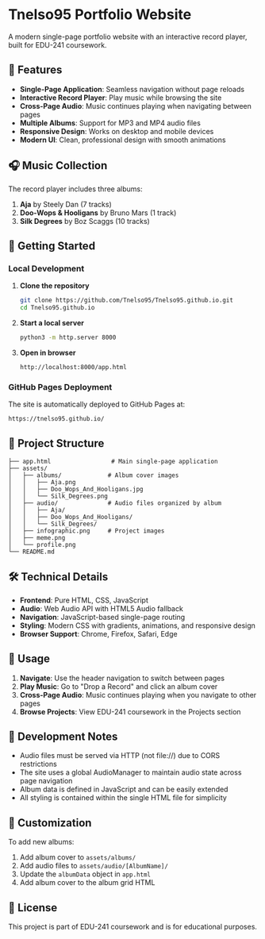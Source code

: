 # Tnelso95 Portfolio Website

A modern single-page portfolio website with an interactive record player, built for EDU-241 coursework.

## 🎵 Features

- **Single-Page Application**: Seamless navigation without page reloads
- **Interactive Record Player**: Play music while browsing the site
- **Cross-Page Audio**: Music continues playing when navigating between pages
- **Multiple Albums**: Support for MP3 and MP4 audio files
- **Responsive Design**: Works on desktop and mobile devices
- **Modern UI**: Clean, professional design with smooth animations

## 🎧 Music Collection

The record player includes three albums:

1. **Aja** by Steely Dan (7 tracks)
2. **Doo-Wops & Hooligans** by Bruno Mars (1 track)
3. **Silk Degrees** by Boz Scaggs (10 tracks)

## 🚀 Getting Started

### Local Development

1. **Clone the repository**
   ```bash
   git clone https://github.com/Tnelso95/Tnelso95.github.io.git
   cd Tnelso95.github.io
   ```

2. **Start a local server**
   ```bash
   python3 -m http.server 8000
   ```

3. **Open in browser**
   ```
   http://localhost:8000/app.html
   ```

### GitHub Pages Deployment

The site is automatically deployed to GitHub Pages at:
```
https://tnelso95.github.io/
```

## 📁 Project Structure

```
├── app.html                 # Main single-page application
├── assets/
│   ├── albums/             # Album cover images
│   │   ├── Aja.png
│   │   ├── Doo_Wops_And_Hooligans.jpg
│   │   └── Silk_Degrees.png
│   ├── audio/              # Audio files organized by album
│   │   ├── Aja/
│   │   ├── Doo_Wops_And_Hooligans/
│   │   └── Silk_Degrees/
│   ├── infographic.png     # Project images
│   ├── meme.png
│   └── profile.png
└── README.md
```

## 🛠️ Technical Details

- **Frontend**: Pure HTML, CSS, JavaScript
- **Audio**: Web Audio API with HTML5 Audio fallback
- **Navigation**: JavaScript-based single-page routing
- **Styling**: Modern CSS with gradients, animations, and responsive design
- **Browser Support**: Chrome, Firefox, Safari, Edge

## 🎯 Usage

1. **Navigate**: Use the header navigation to switch between pages
2. **Play Music**: Go to "Drop a Record" and click an album cover
3. **Cross-Page Audio**: Music continues playing when you navigate to other pages
4. **Browse Projects**: View EDU-241 coursework in the Projects section

## 📝 Development Notes

- Audio files must be served via HTTP (not file://) due to CORS restrictions
- The site uses a global AudioManager to maintain audio state across page navigation
- Album data is defined in JavaScript and can be easily extended
- All styling is contained within the single HTML file for simplicity

## 🔧 Customization

To add new albums:

1. Add album cover to `assets/albums/`
2. Add audio files to `assets/audio/[AlbumName]/`
3. Update the `albumData` object in `app.html`
4. Add album cover to the album grid HTML

## 📄 License

This project is part of EDU-241 coursework and is for educational purposes.